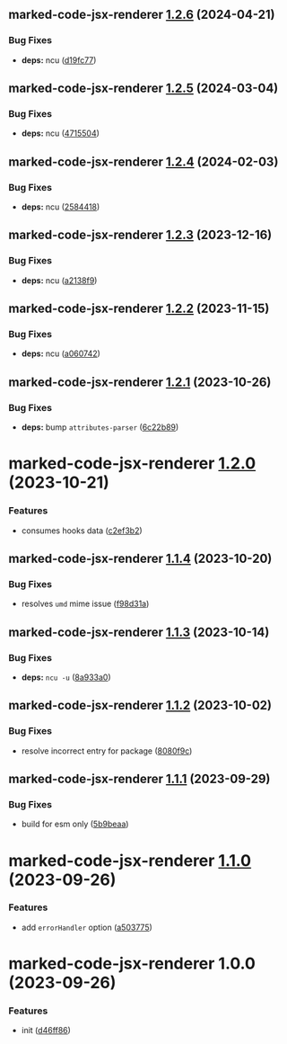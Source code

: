 ## marked-code-jsx-renderer [1.2.6](https://github.com/bent10/marked-extensions/compare/marked-code-jsx-renderer@1.2.5...marked-code-jsx-renderer@1.2.6) (2024-04-21)


### Bug Fixes

* **deps:** ncu ([d19fc77](https://github.com/bent10/marked-extensions/commit/d19fc7775255ef37e0648a45cf40b6bf9001ecea))

## marked-code-jsx-renderer [1.2.5](https://github.com/bent10/marked-extensions/compare/marked-code-jsx-renderer@1.2.4...marked-code-jsx-renderer@1.2.5) (2024-03-04)


### Bug Fixes

* **deps:** ncu ([4715504](https://github.com/bent10/marked-extensions/commit/4715504a4861534ae7cce069ed4632594898fd20))

## marked-code-jsx-renderer [1.2.4](https://github.com/bent10/marked-extensions/compare/marked-code-jsx-renderer@1.2.3...marked-code-jsx-renderer@1.2.4) (2024-02-03)


### Bug Fixes

* **deps:** ncu ([2584418](https://github.com/bent10/marked-extensions/commit/25844186ea9272530afc3dd1906e707f855f9338))

## marked-code-jsx-renderer [1.2.3](https://github.com/bent10/marked-extensions/compare/marked-code-jsx-renderer@1.2.2...marked-code-jsx-renderer@1.2.3) (2023-12-16)


### Bug Fixes

* **deps:** ncu ([a2138f9](https://github.com/bent10/marked-extensions/commit/a2138f93816d6bf7497f914edeac1248ad36744a))

## marked-code-jsx-renderer [1.2.2](https://github.com/bent10/marked-extensions/compare/marked-code-jsx-renderer@1.2.1...marked-code-jsx-renderer@1.2.2) (2023-11-15)


### Bug Fixes

* **deps:** ncu ([a060742](https://github.com/bent10/marked-extensions/commit/a060742e6a4c573207d173f5c1bcd2448b83cf90))

## marked-code-jsx-renderer [1.2.1](https://github.com/bent10/marked-extensions/compare/marked-code-jsx-renderer@1.2.0...marked-code-jsx-renderer@1.2.1) (2023-10-26)


### Bug Fixes

* **deps:** bump `attributes-parser` ([6c22b89](https://github.com/bent10/marked-extensions/commit/6c22b89c927cface29d1eb4330bd039132d44cba))

# marked-code-jsx-renderer [1.2.0](https://github.com/bent10/marked-extensions/compare/marked-code-jsx-renderer@1.1.4...marked-code-jsx-renderer@1.2.0) (2023-10-21)


### Features

* consumes hooks data ([c2ef3b2](https://github.com/bent10/marked-extensions/commit/c2ef3b204c81d3bb301daebc963fe432a1bd05e8))

## marked-code-jsx-renderer [1.1.4](https://github.com/bent10/marked-extensions/compare/marked-code-jsx-renderer@1.1.3...marked-code-jsx-renderer@1.1.4) (2023-10-20)


### Bug Fixes

* resolves `umd` mime issue ([f98d31a](https://github.com/bent10/marked-extensions/commit/f98d31af547deb496098a54d836a55625e05040e))

## marked-code-jsx-renderer [1.1.3](https://github.com/bent10/marked-extensions/compare/marked-code-jsx-renderer@1.1.2...marked-code-jsx-renderer@1.1.3) (2023-10-14)


### Bug Fixes

* **deps:** `ncu -u` ([8a933a0](https://github.com/bent10/marked-extensions/commit/8a933a02c3dfd68da68fb6743f14d08f3ab5acc5))

## marked-code-jsx-renderer [1.1.2](https://github.com/bent10/marked-extensions/compare/marked-code-jsx-renderer@1.1.1...marked-code-jsx-renderer@1.1.2) (2023-10-02)


### Bug Fixes

* resolve incorrect entry for package ([8080f9c](https://github.com/bent10/marked-extensions/commit/8080f9caf67aad60e9a7f260a615f8f91f19a771))

## marked-code-jsx-renderer [1.1.1](https://github.com/bent10/marked-extensions/compare/marked-code-jsx-renderer@1.1.0...marked-code-jsx-renderer@1.1.1) (2023-09-29)


### Bug Fixes

* build for esm only ([5b9beaa](https://github.com/bent10/marked-extensions/commit/5b9beaa634cad0ace6864aecd3016dc66cbb7ba2))

# marked-code-jsx-renderer [1.1.0](https://github.com/bent10/marked-extensions/compare/marked-code-jsx-renderer@1.0.0...marked-code-jsx-renderer@1.1.0) (2023-09-26)


### Features

* add `errorHandler` option ([a503775](https://github.com/bent10/marked-extensions/commit/a503775ada8a074f9e3fb06bc68acba85d9c2c3f))

# marked-code-jsx-renderer 1.0.0 (2023-09-26)


### Features

* init ([d46ff86](https://github.com/bent10/marked-extensions/commit/d46ff868697dfaf129cdfd55e2c1680ca5d9f463))
